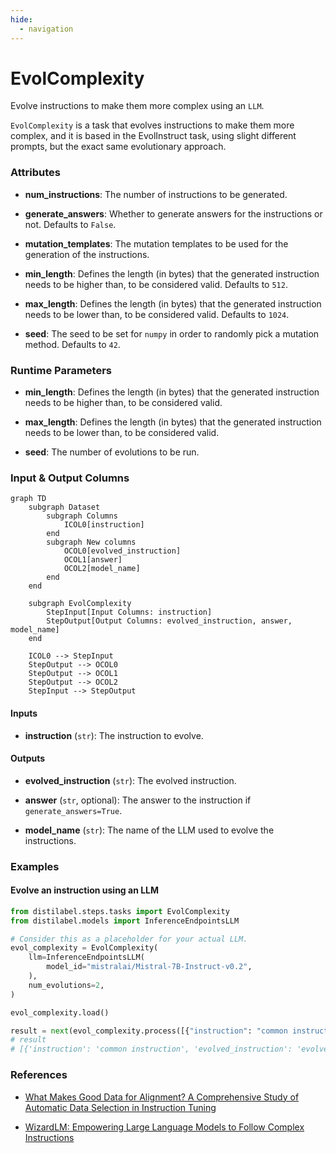 ```yaml
---
hide:
  - navigation
---
```

# EvolComplexity

Evolve instructions to make them more complex using an `LLM`.



`EvolComplexity` is a task that evolves instructions to make them more complex,
    and it is based in the EvolInstruct task, using slight different prompts, but the
    exact same evolutionary approach.





### Attributes

- **num_instructions**: The number of instructions to be generated.

- **generate_answers**: Whether to generate answers for the instructions or not. Defaults  to `False`.

- **mutation_templates**: The mutation templates to be used for the generation of the  instructions.

- **min_length**: Defines the length (in bytes) that the generated instruction needs to  be higher than, to be considered valid. Defaults to `512`.

- **max_length**: Defines the length (in bytes) that the generated instruction needs to  be lower than, to be considered valid. Defaults to `1024`.

- **seed**: The seed to be set for `numpy` in order to randomly pick a mutation method.  Defaults to `42`.




### Runtime Parameters

- **min_length**: Defines the length (in bytes) that the generated instruction needs to be higher than, to be considered valid.

- **max_length**: Defines the length (in bytes) that the generated instruction needs to be lower than, to be considered valid.

- **seed**: The number of evolutions to be run.



### Input & Output Columns

``` mermaid
graph TD
	subgraph Dataset
		subgraph Columns
			ICOL0[instruction]
		end
		subgraph New columns
			OCOL0[evolved_instruction]
			OCOL1[answer]
			OCOL2[model_name]
		end
	end

	subgraph EvolComplexity
		StepInput[Input Columns: instruction]
		StepOutput[Output Columns: evolved_instruction, answer, model_name]
	end

	ICOL0 --> StepInput
	StepOutput --> OCOL0
	StepOutput --> OCOL1
	StepOutput --> OCOL2
	StepInput --> StepOutput

```


#### Inputs


- **instruction** (`str`): The instruction to evolve.




#### Outputs


- **evolved_instruction** (`str`): The evolved instruction.

- **answer** (`str`, optional): The answer to the instruction if `generate_answers=True`.

- **model_name** (`str`): The name of the LLM used to evolve the instructions.





### Examples


#### Evolve an instruction using an LLM
```python
from distilabel.steps.tasks import EvolComplexity
from distilabel.models import InferenceEndpointsLLM

# Consider this as a placeholder for your actual LLM.
evol_complexity = EvolComplexity(
    llm=InferenceEndpointsLLM(
        model_id="mistralai/Mistral-7B-Instruct-v0.2",
    ),
    num_evolutions=2,
)

evol_complexity.load()

result = next(evol_complexity.process([{"instruction": "common instruction"}]))
# result
# [{'instruction': 'common instruction', 'evolved_instruction': 'evolved instruction', 'model_name': 'model_name'}]
```




### References

- [What Makes Good Data for Alignment? A Comprehensive Study of Automatic Data Selection in Instruction Tuning](https://arxiv.org/abs/2312.15685)

- [WizardLM: Empowering Large Language Models to Follow Complex Instructions](https://arxiv.org/abs/2304.12244)


